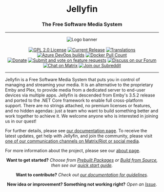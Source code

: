 <h1 align="center">Jellyfin</h1>
<h3 align="center">The Free Software Media System</h3>

---

<p align="center">
<img alt="Logo banner" src="https://raw.githubusercontent.com/jellyfin/jellyfin-ux/master/branding/SVG/banner-logo-solid.svg?sanitize=true"/>
<br/><br/>
<a href="https://github.com/jellyfin/jellyfin"><img alt="GPL 2.0 License" src="https://img.shields.io/github/license/jellyfin/jellyfin.svg"/></a>
<a href="https://github.com/jellyfin/jellyfin/releases"><img alt="Current Release" src="https://img.shields.io/github/release/jellyfin/jellyfin.svg"/></a>
<a href="https://translate.jellyfin.org/engage/jellyfin/?utm_source=widget"><img alt="Translations" src="https://translate.jellyfin.org/widgets/jellyfin/-/svg-badge.svg"/></a>
<a href="https://dev.azure.com/jellyfin-project/jellyfin/_build?definitionId=1"><img alt="Azure DevOps builds" src="https://dev.azure.com/jellyfin-project/jellyfin/_apis/build/status/Jellyfin%20CI"></a>
<a href="https://hub.docker.com/r/jellyfin/jellyfin"><img alt="Docker Pull Count" src="https://img.shields.io/docker/pulls/jellyfin/jellyfin.svg"/></a>
</br>
<a href="https://opencollective.com/jellyfin"><img alt="Donate" src="https://img.shields.io/opencollective/all/jellyfin.svg?label=backers"/></a>
<a href="https://features.jellyfin.org"/><img alt="Submit and vote on feature requests" src="https://img.shields.io/badge/fider-vote%20on%20features-success.svg"/></a>
<a href="https://forum.jellyfin.org"/><img alt="Discuss on our Forum" src="https://img.shields.io/discourse/https/forum.jellyfin.org/users.svg"/></a>
<a href="https://matrix.to/#/+jellyfin:matrix.org"><img alt="Chat on Matrix" src="https://img.shields.io/matrix/jellyfin:matrix.org.svg?logo=matrix"/></a>
<a href="https://www.reddit.com/r/jellyfin/"><img alt="Join our Subreddit" src="https://img.shields.io/badge/reddit-r%2Fjellyfin-%23FF5700.svg"/></a>
</p>

---

Jellyfin is a Free Software Media System that puts you in control of managing and streaming your media. It is an alternative to the proprietary Emby and Plex, to provide media from a dedicated server to end-user devices via multiple apps. Jellyfin is descended from Emby's 3.5.2 release and ported to the .NET Core framework to enable full cross-platform support. There are no strings attached, no premium licenses or features, and no hidden agendas: just a team who want to build something better and work together to achieve it. We welcome anyone who is interested in joining us in our quest!

For further details, please see [our documentation page](https://jellyfin.readthedocs.io). To receive the latest updates, get help with Jellyfin, and join the community, please visit [one of our communication channels on Matrix/Riot or social media](https://jellyfin.readthedocs.io/en/latest/getting-help/).

For more information about the project, please see our [about page](https://jellyfin.readthedocs.io/en/latest/about/).

<p align="center">
<strong>Want to get started?</strong>
<em>Choose from <a href="https://jellyfin.readthedocs.io/en/latest/administrator-docs/installing/">Prebuilt Packages</a> or <a href="https://jellyfin.readthedocs.io/en/latest/administrator-docs/building/">Build from Source</a>, then see our <a href="https://jellyfin.readthedocs.io/en/latest/administrator-docs/quick-start/">quick start guide</a>.</em>
</p>
<p align="center">
<strong>Want to contribute?</strong>
<em>Check out <a href="https://jellyfin.readthedocs.io/en/latest/contributor-docs/contributing/">our documentation for guidelines</a>.</em>
</p>
<p align="center">
<strong>New idea or improvement? Something not working right?</strong>
<em>Open an <a href="https://jellyfin.readthedocs.io/en/latest/contributor-docs/issues/">Issue</a>.</em>
</p>
